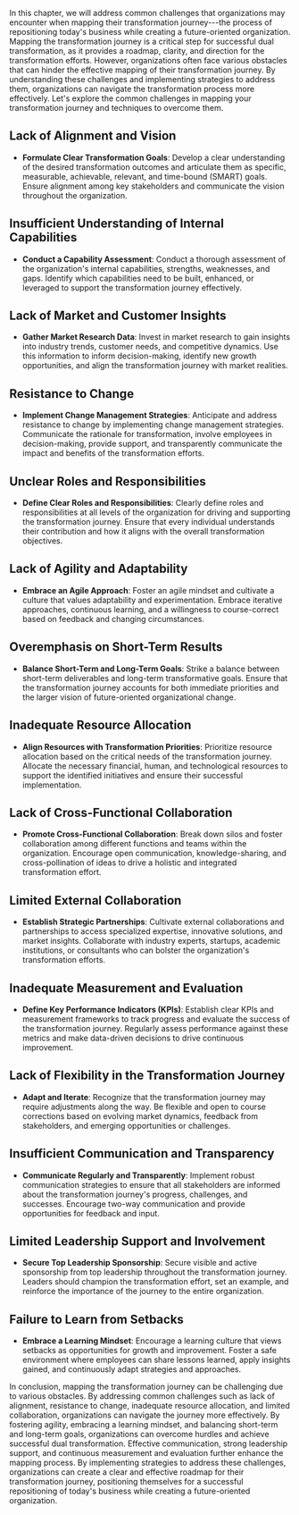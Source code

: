 
In this chapter, we will address common challenges that organizations may encounter when mapping their transformation journey---the process of repositioning today's business while creating a future-oriented organization. Mapping the transformation journey is a critical step for successful dual transformation, as it provides a roadmap, clarity, and direction for the transformation efforts. However, organizations often face various obstacles that can hinder the effective mapping of their transformation journey. By understanding these challenges and implementing strategies to address them, organizations can navigate the transformation process more effectively. Let's explore the common challenges in mapping your transformation journey and techniques to overcome them.

Lack of Alignment and Vision
----------------------------

* **Formulate Clear Transformation Goals**: Develop a clear understanding of the desired transformation outcomes and articulate them as specific, measurable, achievable, relevant, and time-bound (SMART) goals. Ensure alignment among key stakeholders and communicate the vision throughout the organization.

Insufficient Understanding of Internal Capabilities
---------------------------------------------------

* **Conduct a Capability Assessment**: Conduct a thorough assessment of the organization's internal capabilities, strengths, weaknesses, and gaps. Identify which capabilities need to be built, enhanced, or leveraged to support the transformation journey effectively.

Lack of Market and Customer Insights
------------------------------------

* **Gather Market Research Data**: Invest in market research to gain insights into industry trends, customer needs, and competitive dynamics. Use this information to inform decision-making, identify new growth opportunities, and align the transformation journey with market realities.

Resistance to Change
--------------------

* **Implement Change Management Strategies**: Anticipate and address resistance to change by implementing change management strategies. Communicate the rationale for transformation, involve employees in decision-making, provide support, and transparently communicate the impact and benefits of the transformation efforts.

Unclear Roles and Responsibilities
----------------------------------

* **Define Clear Roles and Responsibilities**: Clearly define roles and responsibilities at all levels of the organization for driving and supporting the transformation journey. Ensure that every individual understands their contribution and how it aligns with the overall transformation objectives.

Lack of Agility and Adaptability
--------------------------------

* **Embrace an Agile Approach**: Foster an agile mindset and cultivate a culture that values adaptability and experimentation. Embrace iterative approaches, continuous learning, and a willingness to course-correct based on feedback and changing circumstances.

Overemphasis on Short-Term Results
----------------------------------

* **Balance Short-Term and Long-Term Goals**: Strike a balance between short-term deliverables and long-term transformative goals. Ensure that the transformation journey accounts for both immediate priorities and the larger vision of future-oriented organizational change.

Inadequate Resource Allocation
------------------------------

* **Align Resources with Transformation Priorities**: Prioritize resource allocation based on the critical needs of the transformation journey. Allocate the necessary financial, human, and technological resources to support the identified initiatives and ensure their successful implementation.

Lack of Cross-Functional Collaboration
--------------------------------------

* **Promote Cross-Functional Collaboration**: Break down silos and foster collaboration among different functions and teams within the organization. Encourage open communication, knowledge-sharing, and cross-pollination of ideas to drive a holistic and integrated transformation effort.

Limited External Collaboration
------------------------------

* **Establish Strategic Partnerships**: Cultivate external collaborations and partnerships to access specialized expertise, innovative solutions, and market insights. Collaborate with industry experts, startups, academic institutions, or consultants who can bolster the organization's transformation efforts.

Inadequate Measurement and Evaluation
-------------------------------------

* **Define Key Performance Indicators (KPIs)**: Establish clear KPIs and measurement frameworks to track progress and evaluate the success of the transformation journey. Regularly assess performance against these metrics and make data-driven decisions to drive continuous improvement.

Lack of Flexibility in the Transformation Journey
-------------------------------------------------

* **Adapt and Iterate**: Recognize that the transformation journey may require adjustments along the way. Be flexible and open to course corrections based on evolving market dynamics, feedback from stakeholders, and emerging opportunities or challenges.

Insufficient Communication and Transparency
-------------------------------------------

* **Communicate Regularly and Transparently**: Implement robust communication strategies to ensure that all stakeholders are informed about the transformation journey's progress, challenges, and successes. Encourage two-way communication and provide opportunities for feedback and input.

Limited Leadership Support and Involvement
------------------------------------------

* **Secure Top Leadership Sponsorship**: Secure visible and active sponsorship from top leadership throughout the transformation journey. Leaders should champion the transformation effort, set an example, and reinforce the importance of the journey to the entire organization.

Failure to Learn from Setbacks
------------------------------

* **Embrace a Learning Mindset**: Encourage a learning culture that views setbacks as opportunities for growth and improvement. Foster a safe environment where employees can share lessons learned, apply insights gained, and continuously adapt strategies and approaches.

In conclusion, mapping the transformation journey can be challenging due to various obstacles. By addressing common challenges such as lack of alignment, resistance to change, inadequate resource allocation, and limited collaboration, organizations can navigate the journey more effectively. By fostering agility, embracing a learning mindset, and balancing short-term and long-term goals, organizations can overcome hurdles and achieve successful dual transformation. Effective communication, strong leadership support, and continuous measurement and evaluation further enhance the mapping process. By implementing strategies to address these challenges, organizations can create a clear and effective roadmap for their transformation journey, positioning themselves for a successful repositioning of today's business while creating a future-oriented organization.
